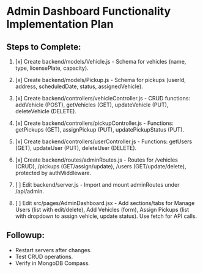 # Admin Dashboard Functionality Implementation Plan

## Steps to Complete:

1. [x] Create backend/models/Vehicle.js - Schema for vehicles (name, type, licensePlate, capacity).

2. [x] Create backend/models/Pickup.js - Schema for pickups (userId, address, scheduledDate, status, assignedVehicle).

3. [x] Create backend/controllers/vehicleController.js - CRUD functions: addVehicle (POST), getVehicles (GET), updateVehicle (PUT), deleteVehicle (DELETE).

4. [x] Create backend/controllers/pickupController.js - Functions: getPickups (GET), assignPickup (PUT), updatePickupStatus (PUT).

5. [x] Create backend/controllers/userController.js - Functions: getUsers (GET), updateUser (PUT), deleteUser (DELETE).

6. [x] Create backend/routes/adminRoutes.js - Routes for /vehicles (CRUD), /pickups (GET/assign/update), /users (GET/update/delete), protected by authMiddleware.

7. [ ] Edit backend/server.js - Import and mount adminRoutes under /api/admin.

8. [ ] Edit src/pages/AdminDashboard.jsx - Add sections/tabs for Manage Users (list with edit/delete), Add Vehicles (form), Assign Pickups (list with dropdown to assign vehicle, update status). Use fetch for API calls.

## Followup:
- Restart servers after changes.
- Test CRUD operations.
- Verify in MongoDB Compass.
